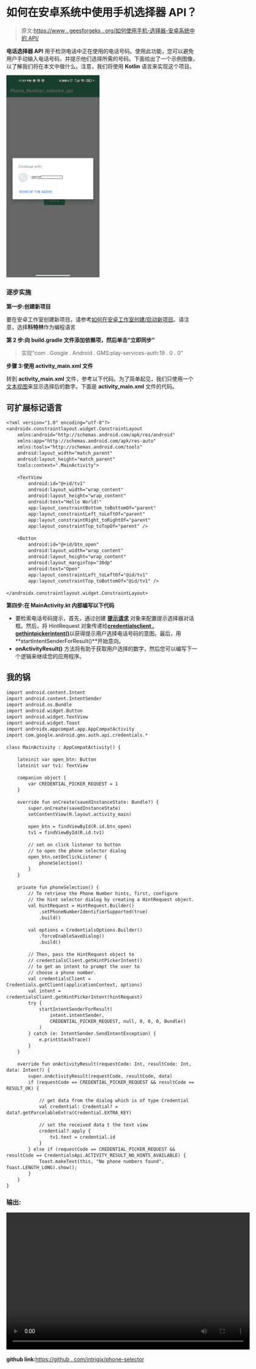 # 如何在安卓系统中使用手机选择器 API？

> 原文:[https://www . geesforgeks . org/如何使用手机-选择器-安卓系统中的 API/](https://www.geeksforgeeks.org/how-to-use-phone-selector-api-in-android/)

**电话选择器 API** 用于检测电话中正在使用的电话号码。使用此功能，您可以避免用户手动输入电话号码，并提示他们选择所需的号码。下面给出了一个示例图像，以了解我们将在本文中做什么。注意，我们将使用 **Kotlin** 语言来实现这个项目。

![](img/d1728923d9c7455615c31b80042c860c.png)

### 逐步实施

**第一步:创建新项目**

要在安卓工作室创建新项目，请参考[如何在安卓工作室创建/启动新项目](https://www.geeksforgeeks.org/android-how-to-create-start-a-new-project-in-android-studio/)。请注意，选择**科特林**作为编程语言

**第 2 步:向 build.gradle 文件添加依赖项，然后单击“立即同步”**

> 实现“com . Google . Android . GMS:play-services-auth:19 . 0 . 0”

**步骤 3:使用 activity_main.xml 文件**

转到 **activity_main.xml** 文件，参考以下代码。为了简单起见，我们只使用一个[文本视图](https://www.geeksforgeeks.org/textview-in-kotlin/)来显示选择后的数字。下面是 **activity_main.xml** 文件的代码。

## 可扩展标记语言

```
<?xml version="1.0" encoding="utf-8"?>
<androidx.constraintlayout.widget.ConstraintLayout 
    xmlns:android="http://schemas.android.com/apk/res/android"
    xmlns:app="http://schemas.android.com/apk/res-auto"
    xmlns:tools="http://schemas.android.com/tools"
    android:layout_width="match_parent"
    android:layout_height="match_parent"
    tools:context=".MainActivity">

    <TextView
        android:id="@+id/tv1"
        android:layout_width="wrap_content"
        android:layout_height="wrap_content"
        android:text="Hello World!"
        app:layout_constraintBottom_toBottomOf="parent"
        app:layout_constraintLeft_toLeftOf="parent"
        app:layout_constraintRight_toRightOf="parent"
        app:layout_constraintTop_toTopOf="parent" />

    <Button
        android:id="@+id/btn_open"
        android:layout_width="wrap_content"
        android:layout_height="wrap_content"
        android:layout_marginTop="30dp"
        android:text="Open"
        app:layout_constraintLeft_toLeftOf="@id/tv1"
        app:layout_constraintTop_toBottomOf="@id/tv1" />

</androidx.constraintlayout.widget.ConstraintLayout>
```

**第四步:在 MainActivity.kt 内部编写以下代码**

*   要检索电话号码提示，首先，通过创建 [**提示请求**](https://developers.google.com/android/reference/com/google/android/gms/auth/api/credentials/HintRequest) 对象来配置提示选择器对话框。然后，将 HintRequest 对象传递给[**credentialsclient . gethintpickerintent()**](https://developers.google.com/android/reference/com/google/android/gms/auth/api/credentials/CredentialsClient#getHintPickerIntent(com.google.android.gms.auth.api.credentials.HintRequest))以获得提示用户选择电话号码的意图。最后，用**startIntentSenderForResult()**开始意向。
*   **onActivityResult()** 方法将有助于获取用户选择的数字，然后您可以编写下一个逻辑来继续您的应用程序。

## 我的锅

```
import android.content.Intent
import android.content.IntentSender
import android.os.Bundle
import android.widget.Button
import android.widget.TextView
import android.widget.Toast
import androidx.appcompat.app.AppCompatActivity
import com.google.android.gms.auth.api.credentials.*

class MainActivity : AppCompatActivity() {

    lateinit var open_btn: Button
    lateinit var tv1: TextView

    companion object {
        var CREDENTIAL_PICKER_REQUEST = 1
    }

    override fun onCreate(savedInstanceState: Bundle?) {
        super.onCreate(savedInstanceState)
        setContentView(R.layout.activity_main)

        open_btn = findViewById(R.id.btn_open)
        tv1 = findViewById(R.id.tv1)

        // set on click listener to button 
        // to open the phone selector dialog
        open_btn.setOnClickListener {
            phoneSelection()
        }
    }

    private fun phoneSelection() {
        // To retrieve the Phone Number hints, first, configure
        // the hint selector dialog by creating a HintRequest object.
        val hintRequest = HintRequest.Builder()
            .setPhoneNumberIdentifierSupported(true)
            .build()

        val options = CredentialsOptions.Builder()
            .forceEnableSaveDialog()
            .build()

        // Then, pass the HintRequest object to 
        // credentialsClient.getHintPickerIntent()
        // to get an intent to prompt the user to 
        // choose a phone number.
        val credentialsClient = Credentials.getClient(applicationContext, options)
        val intent = credentialsClient.getHintPickerIntent(hintRequest)
        try {
            startIntentSenderForResult(
                intent.intentSender,
                CREDENTIAL_PICKER_REQUEST, null, 0, 0, 0, Bundle()
            )
        } catch (e: IntentSender.SendIntentException) {
            e.printStackTrace()
        }
    }

    override fun onActivityResult(requestCode: Int, resultCode: Int, data: Intent?) {
        super.onActivityResult(requestCode, resultCode, data)
        if (requestCode == CREDENTIAL_PICKER_REQUEST && resultCode == RESULT_OK) {

            // get data from the dialog which is of type Credential
            val credential: Credential? = data?.getParcelableExtra(Credential.EXTRA_KEY)

            // set the received data t the text view
            credential?.apply {
                tv1.text = credential.id
            }
        } else if (requestCode == CREDENTIAL_PICKER_REQUEST && resultCode == CredentialsApi.ACTIVITY_RESULT_NO_HINTS_AVAILABLE) {
            Toast.makeText(this, "No phone numbers found", Toast.LENGTH_LONG).show();
        }
    }
}
```

### 输出:

<video class="wp-video-shortcode" id="video-540492-1" width="640" height="360" preload="metadata" controls=""><source type="video/mp4" src="https://media.geeksforgeeks.org/wp-content/uploads/20210111210656/phone_selector_api.mp4?_=1">[https://media.geeksforgeeks.org/wp-content/uploads/20210111210656/phone_selector_api.mp4](https://media.geeksforgeeks.org/wp-content/uploads/20210111210656/phone_selector_api.mp4)</video>

**github link:**[https://github . com/intrigix/phone-selector](https://github.com/introidx/phone-Selecter)